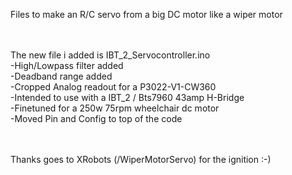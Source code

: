 Files to make an R/C servo from a big DC motor like a wiper motor

<br><br>
The new file i added is IBT_2_Servocontroller.ino<br>
-High/Lowpass filter added<br>
-Deadband range added<br>
-Cropped Analog readout for a P3022-V1-CW360<br>
-Intended to use with a IBT_2 / Bts7960  43amp H-Bridge<br>
-Finetuned for a 250w 75rpm wheelchair dc motor<br>
-Moved Pin and Config to top of the code<br><br><br>


Thanks goes to XRobots (/WiperMotorServo) for the ignition :-)
